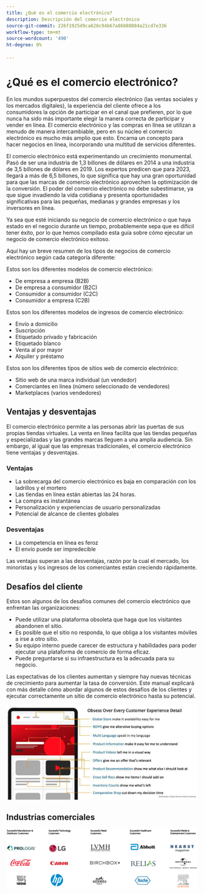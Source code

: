 ```yaml
---
title: ¿Qué es el comercio electrónico?
description: Descripción del comercio electrónico
source-git-commit: 226f1925d9ca628c94b67a86888084a21cd7e336
workflow-type: tm+mt
source-wordcount: '490'
ht-degree: 0%

---
```



# ¿Qué es el comercio electrónico?

En los mundos superpuestos del comercio electrónico (las ventas sociales y los mercados digitales), la experiencia del cliente ofrece a los consumidores la opción de participar en el canal que prefieren, por lo que nunca ha sido más importante elegir la manera correcta de participar y vender en línea. El comercio electrónico y las compras en línea se utilizan a menudo de manera intercambiable, pero en su núcleo el comercio electrónico es mucho más amplio que esto. Encarna un concepto para hacer negocios en línea, incorporando una multitud de servicios diferentes.

El comercio electrónico está experimentando un crecimiento monumental. Pasó de ser una industria de 1,3 billones de dólares en 2014 a una industria de 3,5 billones de dólares en 2019. Los expertos predicen que para 2023, llegará a más de 6,5 billones, lo que significa que hay una gran oportunidad para que las marcas de comercio electrónico aprovechen la optimización de la conversión. El poder del comercio electrónico no debe subestimarse, ya que sigue invadiendo la vida cotidiana y presenta oportunidades significativas para las pequeñas, medianas y grandes empresas y los inversores en línea.

Ya sea que esté iniciando su negocio de comercio electrónico o que haya estado en el negocio durante un tiempo, probablemente sepa que es difícil tener éxito, por lo que hemos compilado esta guía sobre cómo ejecutar un negocio de comercio electrónico exitoso.

Aquí hay un breve resumen de los tipos de negocios de comercio electrónico según cada categoría diferente:

Estos son los diferentes modelos de comercio electrónico:

- De empresa a empresa (B2B)
- De empresa a consumidor (B2C)
- Consumidor a consumidor (C2C)
- Consumidor a empresa (C2B)

Estos son los diferentes modelos de ingresos de comercio electrónico:

- Envío a domicilio
- Suscripción
- Etiquetado privado y fabricación
- Etiquetado blanco
- Venta al por mayor
- Alquiler y préstamo

Estos son los diferentes tipos de sitios web de comercio electrónico:

- Sitio web de una marca individual (un vendedor)
- Comerciantes en línea (número seleccionado de vendedores)
- Marketplaces (varios vendedores)

## Ventajas y desventajas

El comercio electrónico permite a las personas abrir las puertas de sus propias tiendas virtuales. La venta en línea facilita que las tiendas pequeñas y especializadas y las grandes marcas lleguen a una amplia audiencia. Sin embargo, al igual que las empresas tradicionales, el comercio electrónico tiene ventajas y desventajas.

### Ventajas

- La sobrecarga del comercio electrónico es baja en comparación con los ladrillos y el mortero
- Las tiendas en línea están abiertas las 24 horas.
- La compra es instantánea
- Personalización y experiencias de usuario personalizadas
- Potencial de alcance de clientes globales

### Desventajas

- La competencia en línea es feroz
- El envío puede ser impredecible

Las ventajas superan a las desventajas, razón por la cual el mercado, los minoristas y los ingresos de los comerciantes están creciendo rápidamente.

## Desafíos del cliente

Estos son algunos de los desafíos comunes del comercio electrónico que enfrentan las organizaciones:

- Puede utilizar una plataforma obsoleta que haga que los visitantes abandonen el sitio.
- Es posible que el sitio no responda, lo que obliga a los visitantes móviles a irse a otro sitio.
- Su equipo interno puede carecer de estructura y habilidades para poder ejecutar una plataforma de comercio de forma eficaz.
- Puede preguntarse si su infraestructura es la adecuada para su negocio.

Las expectativas de los clientes aumentan y siempre hay nuevas técnicas de crecimiento para aumentar la tasa de conversión. Este manual explicará con más detalle cómo abordar algunos de estos desafíos de los clientes y ejecutar correctamente un sitio de comercio electrónico hasta su potencial.

![El valor de la tecnología comercial](../../assets/playbooks/commerce-tech.png)

## Industrias comerciales

![El valor de la tecnología comercial](../../assets/playbooks/commerce-industries.png)
